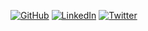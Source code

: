 

<p align="left">
  <a href="https://github.com/koenvaneijk" target="_blank"><img alt="GitHub" src="https://img.shields.io/badge/GitHub-koenvaneijk-181717?style=for-the-badge&logo=github"/></a>
  <a href="https://www.linkedin.com/in/koenvaneijk/" target="_blank"><img alt="LinkedIn" src="https://img.shields.io/badge/LinkedIn-koenvaneijk-0A66C2?style=for-the-badge&logo=linkedin"/></a>
  <a href="https://twitter.com/koenvaneijk" target="_blank"><img alt="Twitter" src="https://img.shields.io/badge/Twitter-@koenvaneijk-000000?style=for-the-badge&logo=x"/></a>
</p>

